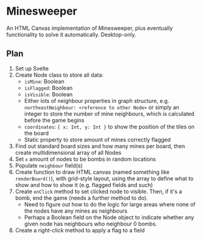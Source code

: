 # Minesweeper

An HTML Canvas implementation of Minesweeper, plus eventually functionality to solve it automatically. Desktop-only.

## Plan

1. Set up Svelte
2. Create Node class to store all data:
   - `isMine`: Boolean
   - `isFlagged`: Boolean
   - `isVisible`: Boolean
   - Either lots of neighbour properties in graph structure, e.g. `northeastNeighbour: <reference to other Node>` or simply an integer to store the number of mine neighbours, which is calculated before the game begins
   - `coordinates`: `{ x: Int, y: Int }` to show the position of the tiles on the board
   - Static property to store amount of mines correctly flagged
3. Find out standard board sizes and how many mines per board, then create multidimensional array of all Nodes
4. Set `x` amount of nodes to be bombs in random locations
5. Populate `neighbour` field(s)
6. Create function to draw HTML canvas (named something like `renderBoard()`), with grid-style layout, using the array to define what to show and how to show it (e.g. flagged fields and such)
7. Create `onClick` method to set clicked node to visible. Then, if it's a bomb, end the game (needs a further method to do).
   - Need to figure out how to do the logic for large areas where none of the nodes have any mines as neighbours
   - Perhaps a Boolean field on the Node object to indicate whether any given node has neighbours who neighbour 0 bombs.
8. Create a right-click method to apply a flag to a field
